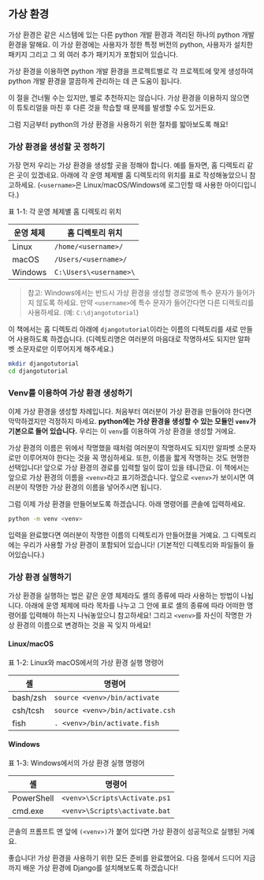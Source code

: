 ## 가상 환경

가상 환경은 같은 시스템에 있는 다른 python 개발 환경과 격리된 하나의 python 개발 환경을 말해요. 이 가상 환경에는 사용자가 정한 특정 버전의 python, 사용자가 설치한 패키지 그리고 그 외 여러 추가 패키지가 포함되어 있습니다.

가상 환경을 이용하면 python 개발 환경을 프로젝트별로 각 프로젝트에 맞게 생성하여 python 개발 환경을 깔끔하게 관리하는 데 큰 도움이 됩니다.

이 절을 건너뛸 수는 있지만, 별로 추천하지는 않습니다. 가상 환경을 이용하지 않으면 이 튜토리얼을 마친 후 다른 것을 학습할 때 문제를 발생할 수도 있거든요.

그럼 지금부터 python의 가상 환경을 사용하기 위한 절차를 밟아보도록 해요!

### 가상 환경을 생성할 곳 정하기

가장 먼저 우리는 가상 환경을 생성할 곳을 정해야 합니다. 예를 들자면, 홈 디렉토리 같은 곳이 있겠네요. 아래에 각 운영 체제별 홈 디렉토리의 위치를 표로 작성해놓았으니 참고하세요. (`<username>`은 Linux/macOS/Windows에 로그인할 때 사용한 아이디입니다.)

표 1-1: 각 운영 체제별 홈 디렉토리 위치

| 운영 체제 |    홈 디렉토리 위치    |
| --------- | ---------------------- |
| Linux     | `/home/<username>/`    |
| macOS     | `/Users/<username>/`   |
| Windows   | `C:\Users\<username>\` |

> 참고: Windows에서는 반드시 가상 환경을 생성할 경로명에 특수 문자가 들어가지 않도록 하세요. 만약 `<username>`에 특수 문자가 들어간다면 다른 디렉토리를 사용하세요. (예: `C:\djangotutorial`)

이 책에서는 홈 디렉토리 아래에 `djangotutorial`이라는 이름의 디렉토리를 새로 만들어 사용하도록 하겠습니다. (디렉토리명은 여러분의 마음대로 작명하셔도 되지만 알파벳 소문자로만 이루어지게 해주세요.)

``` bash
mkdir djangotutorial
cd djangotutorial
```

### Venv를 이용하여 가상 환경 생성하기

이제 가상 환경을 생성할 차례입니다. 처음부터 여러분이 가상 환경을 만들어야 한다면 막막하겠지만 걱정하지 마세요. **python에는 가상 환경을 생성할 수 있는 모듈인 `venv`가 기본으로 들어 있습니다.** 우리는 이 `venv`를 이용하여 가상 환경을 생성할 거에요.

가상 환경의 이름은 위에서 작명했을 때처럼 여러분이 작명하셔도 되지만 알파벳 소문자로만 이루어져야 한다는 것을 꼭 명심하세요. 또한, 이름을 짧게 작명하는 것도 현명한 선택입니다! 앞으로 가상 환경의 경로를 입력할 일이 많이 있을 테니깐요. 이 책에서는 앞으로 가상 환경의 이름을 `<venv>`라고 표기하겠습니다. 앞으로 `<venv>`가 보이시면 여러분이 작명한 가상 환경의 이름을 넣어주시면 됩니다.

그럼 이제 가상 환경을 만들어보도록 하겠습니다. 아래 명령어를 콘솔에 입력하세요.

``` bash
python -m venv <venv>
```

입력을 완료했다면 여러분이 작명한 이름의 디렉토리가 만들어졌을 거예요. 그 디렉토리에는 우리가 사용할 가상 환경이 포함되어 있습니다! (기본적인 디렉토리와 파일들이 들어있습니다.)

### 가상 환경 실행하기

가상 환경을 실행하는 법은 같은 운영 체제라도 셸의 종류에 따라 사용하는 방법이 나뉩니다. 아래에 운영 체제에 따라 목차를 나누고 그 안에 표로 셸의 종류에 따라 어떠한 명령어를 입력해야 하는지 나눠놓았으니 참고하세요! 그리고 `<venv>`를 자신이 작명한 가상 환경의 이름으로 변경하는 것을 꼭 잊지 마세요!

#### Linux/macOS

표 1-2: Linux와 macOS에서의 가상 환경 실행 명령어

|    셸    |              명령어              |
| -------- | -------------------------------- |
| bash/zsh | `source <venv>/bin/activate`     |
| csh/tcsh | `source <venv>/bin/activate.csh` |
| fish     | `. <venv>/bin/activate.fish`     |

#### Windows

표 1-3: Windows에서의 가상 환경 실행 명령어

|     셸     |            명령어             |
| ---------- | ----------------------------- |
| PowerShell | `<venv>\Scripts\Activate.ps1` |
| cmd.exe    | `<venv>\Scripts\activate.bat` |

콘솔의 프롬프트 맨 앞에 `(<venv>)`가 붙어 있다면 가상 환경이 성공적으로 실행된 거예요.

좋습니다! 가상 환경을 사용하기 위한 모든 준비를 완료했어요. 다음 절에서 드디어 지금까지 배운 가상 환경에 Django를 설치해보도록 하겠습니다!